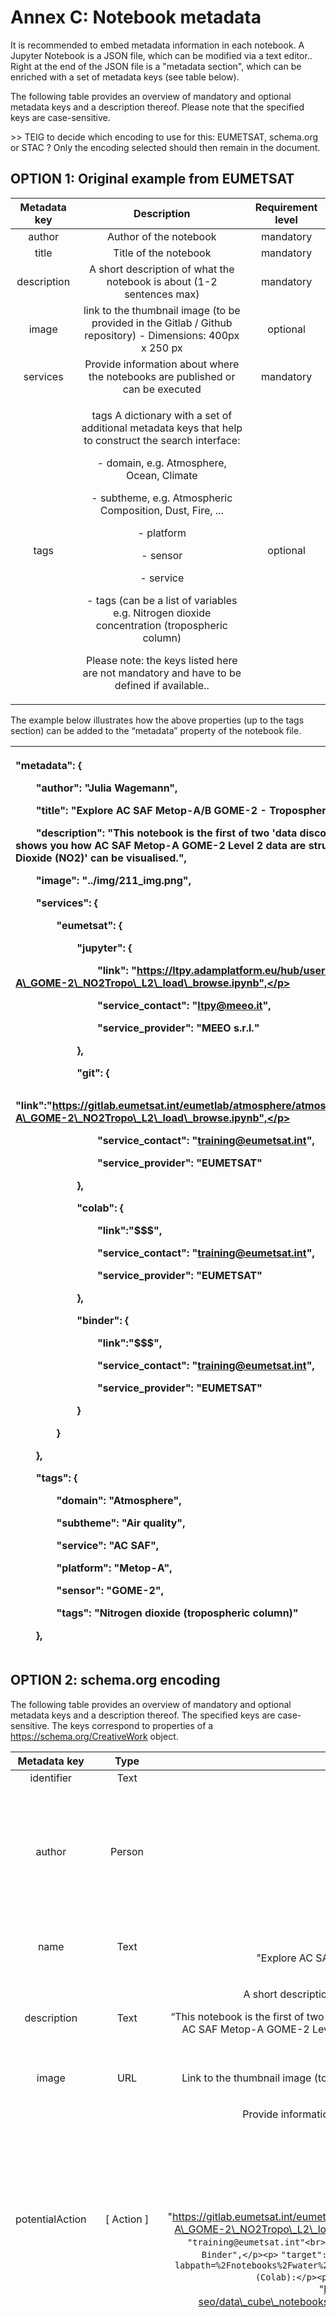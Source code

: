 # Annex C: Notebook metadata

It is recommended to embed metadata information in each notebook. A Jupyter Notebook is a JSON file, which can be modified via a text editor.. Right at the end of the JSON file is a "metadata section", which can be enriched with a set of metadata keys (see table below).

The following table provides an overview of mandatory and optional metadata keys and a description thereof. Please note that the specified keys are case-sensitive.

\>> TEIG to decide which encoding to use for this: EUMETSAT, schema.org or STAC ?  Only the encoding selected should then remain in the document.

## OPTION 1: Original example from EUMETSAT


|**Metadata key**|**Description**|**Requirement level**|
| :-: | :-: | :-: |
|author|Author of the notebook|mandatory|
|title|Title of the notebook|mandatory|
|description|A short description of what the notebook is about (1-2 sentences max)|mandatory|
|image|link to the thumbnail image (to be provided in the Gitlab / Github repository) - Dimensions: 400px x 250 px|optional|
|services|Provide information about where the notebooks are published or can be executed|mandatory|
|tags|<p>tags	A dictionary with a set of additional metadata keys that help to construct the search interface:</p><p>- domain, e.g. Atmosphere, Ocean, Climate</p><p>- subtheme, e.g. Atmospheric Composition, Dust, Fire, ...</p><p>- platform</p><p>- sensor</p><p>- service </p><p>- tags (can be a list of variables e.g. Nitrogen dioxide concentration (tropospheric column)</p><p></p><p>Please note: the keys listed here are not mandatory and have to be defined if available..</p><p></p>|optional|


The example below illustrates how the above properties (up to the tags section) can be added to the “metadata” property of the notebook file. 


|<p>"metadata": {</p><p>`    `"author": "Julia Wagemann",</p><p>`    `"title": "Explore AC SAF Metop-A/B GOME-2 - Tropospheric Nitrogen Dioxide L2 - Part 1",</p><p>`    `"description": "This notebook is the first of two 'data discovery' modules on AC SAF Metop-A GOME-2 data. It shows you how AC SAF Metop-A GOME-2 Level 2 data are structured and how the variable 'Tropospheric Nitrogen Dioxide (NO2)' can be visualised.",</p><p>`    `"image": "../img/211\_img.png",</p><p>`    `"services": {</p><p>`        `"eumetsat": {</p><p>`            `"jupyter": {</p><p>`                `"link": "https://ltpy.adamplatform.eu/hub/user-redirect/lab/tree/20\_data\_exploration/211\_Metop-A\_GOME-2\_NO2Tropo\_L2\_load\_browse.ipynb",</p><p>`                `"service\_contact": "ltpy@meeo.it",</p><p>`                `"service\_provider": "MEEO s.r.l."</p><p>`            `},</p><p>`            `"git": {</p><p>`                `"link":"https://gitlab.eumetsat.int/eumetlab/atmosphere/atmosphere/-/blob/master/20\_data\_exploration/211\_Metop-A\_GOME-2\_NO2Tropo\_L2\_load\_browse.ipynb",</p><p>`                `"service\_contact": "training@eumetsat.int",</p><p>`                `"service\_provider": "EUMETSAT"</p><p>`            `},</p><p>`            `"colab": {</p><p>`                `"link":"$$$",</p><p>`                `"service\_contact": "training@eumetsat.int",</p><p>`                `"service\_provider": "EUMETSAT"</p><p>`            `},</p><p>`            `"binder": {</p><p>`                `"link":"$$$",</p><p>`                `"service\_contact": "training@eumetsat.int",</p><p>`                `"service\_provider": "EUMETSAT"</p><p>`            `}</p><p>`        `}</p><p>`    `},</p><p>`    `"tags": {</p><p>`        `"domain": "Atmosphere",</p><p>`        `"subtheme": "Air quality",</p><p>`        `"service": "AC SAF",</p><p>`        `"platform": "Metop-A",</p><p>`        `"sensor": "GOME-2",</p><p>`        `"tags": "Nitrogen dioxide (tropospheric column)"</p><p>`    `},</p>|
| :- |


## OPTION 2: schema.org encoding

The following table provides an overview of mandatory and optional metadata keys and a description thereof. The specified keys are case-sensitive.  The keys correspond to properties of a <https://schema.org/CreativeWork> object.


|**Metadata key**|**Type**|**Description**|**Requirement level**|
| :-: | :-: | :-: | :-: |
|identifier|Text|Identifier of the notebook.|optional|
|author|Person | [ Person ] |<p>Author(s) of the notebook. For example: </p><p></p><p>{<br>`   `"familyName": "Wagemann",<br>`   `"givenName": "Julia"</p><p>},</p><p></p>|mandatory|
|name|Text|<p>Title of the notebook.  For example:</p><p></p><p>"Explore AC SAF Metop-A/B GOME-2 - Tropospheric Nitrogen L2 - Part 1"</p>|mandatory|
|description|Text|<p>A short description of what the notebook is about (1-2 sentences max).  Example:</p><p></p><p>“This notebook is the first of two 'data discovery' modules on AC SAF Metop-A GOME-2 data. It shows you how AC SAF Metop-A GOME-2 Level 2 data are structured and how the variable 'Tropospheric Nitrogen Dioxide (NO2)' can be visualised.”</p><p></p>|mandatory|
|image|URL|<p>Link to the thumbnail image (to be provided in the Gitlab / Github repository) - Dimensions: 400px x 250 px.</p><p></p>|optional|
|potentialAction|[ Action ]|<p>Provide information about where the notebooks are published or can be executed.</p><p></p><p>Example 1 (GitLab):</p><p></p><p>{</p><p>`   `"name": "GitLab",</p><p>`   `"target": "https://gitlab.eumetsat.int/eumetlab/atmosphere/atmosphere/-/blob/master/20\_data\_exploration/211\_Metop-A\_GOME-2\_NO2Tropo\_L2\_load\_browse.ipynb",<br>`   `"provider": {<br>`      `"name": "EUMETSAT",<br>`      `"email": "training@eumetsat.int"<br>`   `}<br>}</p><p></p><p>Example 2 (Binder):</p><p>{</p><p>`   `"name": "Launch Binder",</p><p>`   `"target": "https://mybinder.org/v2/gh/ceos-seo/data\_cube\_notebooks/master?labpath=%2Fnotebooks%2Fwater%2Fcoastline%2FCoastline\_Classifier.ipynb"</p><p>}</p><p></p><p>Example 3 (Colab):</p><p>{</p><p>`   `"name": "Open in Google Colab",</p><p>`   `"target": "https://colab.research.google.com/github/ceos-seo/data\_cube\_notebooks/blob/master/notebooks/water/coastline/Coastline\_Classifier.ipynb"</p><p>}</p><p></p>|optional|
|keywords|[ Text | DefinedTerm ]|<p>Set of additional keywords (DefinedTerm) from GCMD controlled vocabularies to identify:</p><p>- Domain and subtheme as science keyword.</p><p>- Platform (e.g. satellite)</p><p>- Instrument</p><p></p><p>And additional free text keywords.  Each DefinedTerm may include a “name” (mandatory); “@id” (optional) and “inDefinedTermSet” (mandatory) property.</p>|mandatory|
|domain|DefinedTerm|<p>Example:</p><p></p><p>{</p><p>"name": "ATMOSPHERE",</p><p>"@id": "https://gcmd.earthdata.nasa.gov/kms/concept/c47f6052-634e-40ef-a5ac-13f69f6f4c2a",</p><p>`				`"inDefinedTermSet": "https://gcmd.earthdata.nasa.gov/kms/concepts/concept\_scheme/sciencekeywords"</p><p>}</p>||
|platform|DefinedTerm|<p>Example:</p><p></p><p>{</p><p>"name": "METOP-A",</p><p>"@id": "https://gcmd.earthdata.nasa.gov/kms/concept/8143808e-1005-4fed-a469-c2bd5f1521bf",<br>"inDefinedTermSet": "https://gcmd.earthdata.nasa.gov/kms/concepts/concept\_scheme/platforms"</p><p>}</p><p></p>||
|instrument|DefinedTerm|<p>Example:</p><p></p><p>{</p><p>"name": "GOME-2",</p><p>"@id": "https://gcmd.earthdata.nasa.gov/kms/concept/5eaf2209-904b-49c8-b99f-1e8550cf95d0",</p><p>"inDefinedTermSet": "https://gcmd.earthdata.nasa.gov/kms/concepts/concept\_scheme/instruments"</p><p>},</p><p></p>||
|tags|Text|<p>Example:</p><p></p><p>"AC SAF", "Nitrogen dioxide (tropospheric column)"</p>||
|license|URL | Text|<p>URL or SPDX identifier of the license, e.g. "<https://spdx.org/licenses/MIT>" or “MIT”</p><p></p>|optional|


The example below illustrates how the above properties (up to the keywords section) can be added to the “metadata” property of the notebook file.  The “kernelspec” and “language\_info” information is typically already present in the metadata object and the additional notebook metadata data can be added in front :


|<p>{</p><p>`	`"metadata": {</p><p>`		`"identifier": "eum\_211\_metop-a\_gome-2\_no",</p><p>`		`"author": {</p><p>`			`"familyName": "Wagemann",</p><p>`			`"givenName": "Julia"</p><p>`		`},</p><p>`		`"name": "Explore AC SAF Metop-A/B GOME-2 - Tropospheric Nitrogen L2 - Part 1",</p><p>`		`"description": "This notebook is rhe first of two 'data discovery' modules on AC SAF Metop-A GOME-2 data.",</p><p>`		`"image": "../img/211\_img.png",</p><p>`		`"license": "https://spdx.org/licenses/MIT",</p><p>`		`"potentialAction": [</p><p>`			`{</p><p>`				`"name": "GitLab",</p><p>`				`"target": "https://gitlab.eumetsat.int/eumetlab/atmosphere/atmosphere/-/blob/master/20\_data\_exploration/211\_Metop-A\_GOME-2\_NO2Tropo\_L2\_load\_browse.ipynb",</p><p>`				`"provider": {</p><p>`					`"name": "EUMETSAT",</p><p>`					`"email": "training@eumetsat.int"</p><p>`				`}</p><p>`			`},</p><p>`			`{</p><p>`				`"name": "Git",</p><p>`				`"target": "https://gitlab.eumetsat.int/eumetlab/atmosphere/-/blob-master/20\_data\_exploration/211",</p><p>`				`"provider": {</p><p>`					`"name": "EUMETSAT",</p><p>`					`"email": "training@eumetsat.int"</p><p>`				`}</p><p>`			`},</p><p>`			`{</p><p>`				`"target": "$$$",</p><p>`				`"name": "Google Colab",</p><p>`				`"provider": {</p><p>`					`"name": "EUMETSAT",</p><p>`					`"email": "training@eumetsat.int"</p><p>`				`}</p><p>`			`},</p><p>`			`{</p><p>`				`"target": "$$$",</p><p>`				`"name": "Binder",</p><p>`				`"provider": {</p><p>`					`"name": "EUMETSAT",</p><p>`					`"email": "training@eumetsat.int"</p><p>`				`}</p><p>`			`}</p><p>`		`],</p><p>`		`"keywords": [</p><p>`			`{</p><p>`				`"name": "ATMOSPHERE",</p><p>`				`"inDefinedTermSet": "https://gcmd.earthdata.nasa.gov/kms/concepts/concept\_scheme/sciencekeywords"</p><p>`			`},</p><p>`			`{</p><p>`				`"name": "AIR QUALITY",</p><p>`				`"inDefinedTermSet": "https://gcmd.earthdata.nasa.gov/kms/concepts/concept\_scheme/sciencekeywords"</p><p>`			`},</p><p>`			`{</p><p>`				`"name": "METOP-A",</p><p>`				`"inDefinedTermSet": "https://gcmd.earthdata.nasa.gov/kms/concepts/concept\_scheme/platforms"</p><p>`			`},</p><p>`			`{</p><p>`				`"name": "GOME-2",</p><p>`				`"inDefinedTermSet": "https://gcmd.earthdata.nasa.gov/kms/concepts/concept\_scheme/instruments"</p><p>`			`},</p><p>`			`"AC SAF",</p><p>`			`"Nitrogen dioxide (tropospheric column)"</p><p>`		`],</p><p>`		`"kernelspec": {</p><p>`			`"display\_name": "Python 3 (ipykernel)",</p><p>`			`"language": "python",</p><p>`			`"name": "python3"</p><p>`		`},</p><p>`		`"language\_info": {</p><p>`			`"codemirror\_mode": {</p><p>`				`"name": "ipython",</p><p>`				`"version": 3</p><p>`			`},</p><p>`			`"file\_extension": ".py",</p><p>`			`"mimetype": "text/x-python",</p><p>`			`"name": "python",</p><p>`			`"nbconvert\_exporter": "python",</p><p>`			`"pygments\_lexer": "ipython3",</p><p>`			`"version": "3.10.4"</p><p>`		`}</p><p>`	`}</p><p>}</p><p></p>|
| :- |




